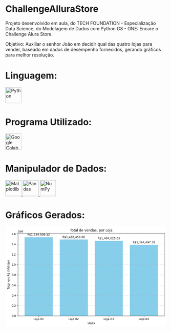 # ChallengeAlluraStore

Projeto desenvolvido em aula, do TECH FOUNDATION - Especialização Data Science, do Modelagem de Dados com Python G8 - ONE: Encare o Challenge Alura Store.

Objetivo: Auxiliar o senhor João em decidir qual das quatro lojas para vender, baseado em dados de desempenho fornecidos, gerando gráficos para melhor resolução.

# Linguagem:
<a href="https://www.python.org">
<img src="https://images.icon-icons.com/2699/PNG/512/python_logo_icon_168886.png" width=50px height=50px title='Python'>
</a>

# Programa Utilizado:

<a href="colab.research.google.com">
<img src="https://upload.wikimedia.org/wikipedia/commons/d/d0/Google_Colaboratory_SVG_Logo.svg" width=50px height=50px title='Google Colab'>
</a>

# Manipulador de Dados:
<a href="https://matplotlib.org">
<img src="https://upload.wikimedia.org/wikipedia/commons/8/84/Matplotlib_icon.svg" width=50px height=50px title='Matplotlib'>
</a>

<a href="https://pandas.pydata.org">
<img src="https://upload.wikimedia.org/wikipedia/commons/thumb/2/22/Pandas_mark.svg/600px-Pandas_mark.svg.png" width=50px height=50px title='Pandas'>
</a>

<a href="https://numpy.org">
<img src="https://www.freelogovectors.net/wp-content/uploads/2022/07/numpy-logo-freelogovectors.net_.png" width=50px height=50px title='NumPy'>
</a>

# Gráficos Gerados:
<img src="Imagens/01.png">


